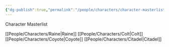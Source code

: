```yaml
---
{"dg-publish":true,"permalink":"/people/characters/character-masterlist/","tags":["characters","masterlist"]}
---
```


Character Masterlist

[[People/Characters/Raine\|Raine]]
[[People/Characters/Colt\|Colt]]
[[People/Characters/Coyote\|Coyote]]
[[People/Characters/Citadel\|Citadel]]
